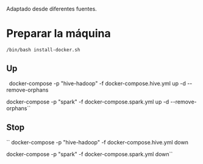 Adaptado desde diferentes fuentes.

# Preparar la máquina

``/bin/bash install-docker.sh``

## Up
``
``docker-compose -p "hive-hadoop" -f docker-compose.hive.yml up -d --remove-orphans   

docker-compose -p "spark" -f docker-compose.spark.yml up -d --remove-orphans``


## Stop
``
docker-compose -p "hive-hadoop" -f docker-compose.hive.yml down

docker-compose -p "spark" -f docker-compose.spark.yml down``
